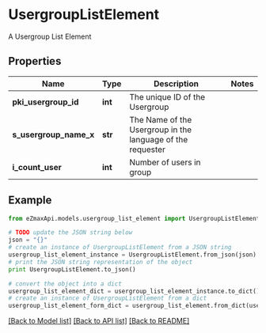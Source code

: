 # UsergroupListElement

A Usergroup List Element

## Properties

Name | Type | Description | Notes
------------ | ------------- | ------------- | -------------
**pki_usergroup_id** | **int** | The unique ID of the Usergroup | 
**s_usergroup_name_x** | **str** | The Name of the Usergroup in the language of the requester | 
**i_count_user** | **int** | Number of users in group | 

## Example

```python
from eZmaxApi.models.usergroup_list_element import UsergroupListElement

# TODO update the JSON string below
json = "{}"
# create an instance of UsergroupListElement from a JSON string
usergroup_list_element_instance = UsergroupListElement.from_json(json)
# print the JSON string representation of the object
print UsergroupListElement.to_json()

# convert the object into a dict
usergroup_list_element_dict = usergroup_list_element_instance.to_dict()
# create an instance of UsergroupListElement from a dict
usergroup_list_element_form_dict = usergroup_list_element.from_dict(usergroup_list_element_dict)
```
[[Back to Model list]](../README.md#documentation-for-models) [[Back to API list]](../README.md#documentation-for-api-endpoints) [[Back to README]](../README.md)


